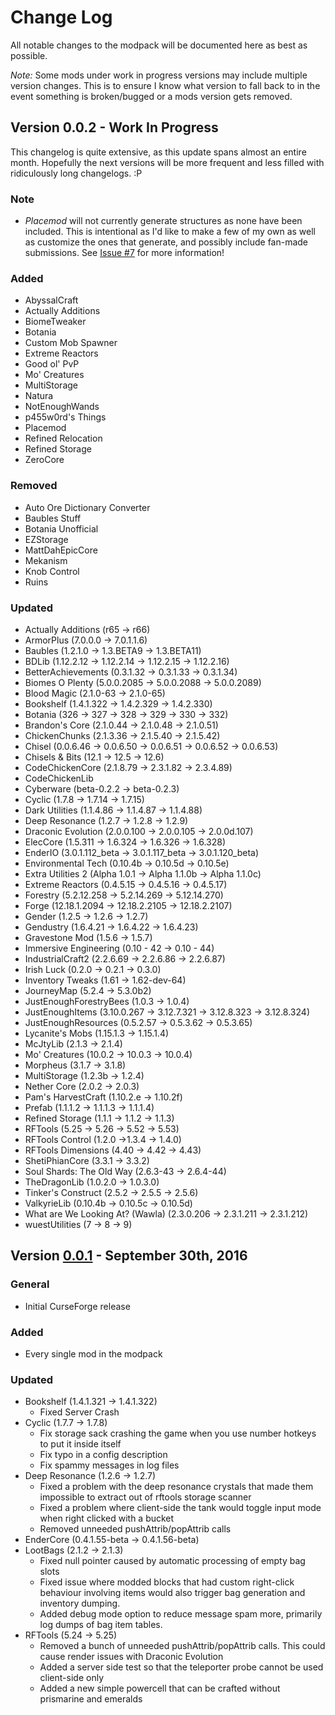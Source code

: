 # Change Log
All notable changes to the modpack will be documented here as best as possible.

*Note:* Some mods under work in progress versions may include multiple version changes. This is to ensure I know what version to fall back to in the event something is broken/bugged or a mods version gets removed.

## Version 0.0.2 - Work In Progress
This changelog is quite extensive, as this update spans almost an entire month. Hopefully the next versions will be more frequent and less filled with ridiculously long changelogs. :P

### Note
- *Placemod* will not currently generate structures as none have been included. This is intentional as I'd like to make a few of my own as well as customize the ones that generate, and possibly include fan-made submissions. See [Issue #7](https://github.com/xlxAciDxlx/AcidPak2/issues/7) for more information!

### Added
- AbyssalCraft
- Actually Additions
- BiomeTweaker
- Botania
- Custom Mob Spawner
- Extreme Reactors
- Good ol' PvP
- Mo' Creatures
- MultiStorage
- Natura
- NotEnoughWands
- p455w0rd's Things
- Placemod
- Refined Relocation
- Refined Storage
- ZeroCore

### Removed
- Auto Ore Dictionary Converter
- Baubles Stuff
- Botania Unofficial
- EZStorage
- MattDahEpicCore
- Mekanism
- Knob Control
- Ruins

### Updated
- Actually Additions (r65 -> r66)
- ArmorPlus (7.0.0.0 -> 7.0.1.1.6)
- Baubles (1.2.1.0 -> 1.3.BETA9 -> 1.3.BETA11)
- BDLib (1.12.2.12 -> 1.12.2.14 -> 1.12.2.15 -> 1.12.2.16)
- BetterAchievements (0.3.1.32 -> 0.3.1.33 -> 0.3.1.34)
- Biomes O Plenty (5.0.0.2085 -> 5.0.0.2088 -> 5.0.0.2089)
- Blood Magic (2.1.0-63 -> 2.1.0-65)
- Bookshelf (1.4.1.322 -> 1.4.2.329 -> 1.4.2.330)
- Botania (326 -> 327 -> 328 -> 329 -> 330 -> 332)
- Brandon's Core (2.1.0.44 -> 2.1.0.48 -> 2.1.0.51)
- ChickenChunks (2.1.3.36 -> 2.1.5.40 -> 2.1.5.42)
- Chisel (0.0.6.46 -> 0.0.6.50 -> 0.0.6.51 -> 0.0.6.52 -> 0.0.6.53)
- Chisels & Bits (12.1 -> 12.5 -> 12.6)
- CodeChickenCore (2.1.8.79 -> 2.3.1.82 -> 2.3.4.89)
- CodeChickenLib
- Cyberware (beta-0.2.2 -> beta-0.2.3)
- Cyclic (1.7.8 -> 1.7.14 -> 1.7.15)
- Dark Utilities (1.1.4.86 -> 1.1.4.87 -> 1.1.4.88)
- Deep Resonance (1.2.7 -> 1.2.8 -> 1.2.9)
- Draconic Evolution (2.0.0.100 -> 2.0.0.105 -> 2.0.0d.107)
- ElecCore (1.5.311 -> 1.6.324 -> 1.6.326 -> 1.6.328)
- EnderIO (3.0.1.112_beta -> 3.0.1.117_beta -> 3.0.1.120_beta)
- Environmental Tech (0.10.4b -> 0.10.5d -> 0.10.5e)
- Extra Utilities 2 (Alpha 1.0.1 -> Alpha 1.1.0b -> Alpha 1.1.0c)
- Extreme Reactors (0.4.5.15 -> 0.4.5.16 -> 0.4.5.17)
- Forestry (5.2.12.258 -> 5.2.14.269 -> 5.12.14.270)
- Forge (12.18.1.2094 -> 12.18.2.2105 -> 12.18.2.2107)
- Gender (1.2.5 -> 1.2.6 -> 1.2.7)
- Gendustry (1.6.4.21 -> 1.6.4.22 -> 1.6.4.23)
- Gravestone Mod (1.5.6 -> 1.5.7)
- Immersive Engineering (0.10 - 42 -> 0.10 - 44)
- IndustrialCraft2 (2.2.6.69 -> 2.2.6.86 -> 2.2.6.87)
- Irish Luck (0.2.0 -> 0.2.1 -> 0.3.0)
- Inventory Tweaks (1.61 -> 1.62-dev-64)
- JourneyMap (5.2.4 -> 5.3.0b2)
- JustEnoughForestryBees (1.0.3 -> 1.0.4)
- JustEnoughItems (3.10.0.267 -> 3.12.7.321 -> 3.12.8.323 -> 3.12.8.324)
- JustEnoughResources (0.5.2.57 -> 0.5.3.62 -> 0.5.3.65)
- Lycanite's Mobs (1.15.1.3 -> 1.15.1.4)
- McJtyLib (2.1.3 -> 2.1.4)
- Mo' Creatures (10.0.2 -> 10.0.3 -> 10.0.4)
- Morpheus (3.1.7 -> 3.1.8)
- MultiStorage (1.2.3b -> 1.2.4)
- Nether Core (2.0.2 -> 2.0.3)
- Pam's HarvestCraft (1.10.2.e -> 1.10.2f)
- Prefab (1.1.1.2 -> 1.1.1.3 -> 1.1.1.4)
- Refined Storage (1.1.1 -> 1.1.2 -> 1.1.3)
- RFTools (5.25 -> 5.26 -> 5.52 -> 5.53)
- RFTools Control (1.2.0 ->1.3.4 -> 1.4.0)
- RFTools Dimensions (4.40 -> 4.42 -> 4.43)
- ShetiPhianCore (3.3.1 -> 3.3.2)
- Soul Shards: The Old Way (2.6.3-43 -> 2.6.4-44)
- TheDragonLib (1.0.2.0 -> 1.0.3.0)
- Tinker's Construct (2.5.2 -> 2.5.5 -> 2.5.6)
- ValkyrieLib (0.10.4b -> 0.10.5c -> 0.10.5d)
- What are We Looking At? (Wawla) (2.3.0.206 -> 2.3.1.211 -> 2.3.1.212)
- wuestUtilities (7 -> 8 -> 9)

## Version [0.0.1](https://minecraft.curseforge.com/projects/acidpak-2/files/2333257) - September 30th, 2016
### General
- Initial CurseForge release

### Added
- Every single mod in the modpack

### Updated
- Bookshelf (1.4.1.321 -> 1.4.1.322)
  - Fixed Server Crash
- Cyclic (1.7.7 -> 1.7.8)
  - Fix storage sack crashing the game when you use number hotkeys to put it inside itself
  - Fix typo in a config description
  - Fix spammy messages in log files
- Deep Resonance (1.2.6 -> 1.2.7)
  - Fixed a problem with the deep resonance crystals that made them impossible to extract out of rftools storage scanner
  - Fixed a problem where client-side the tank would toggle input mode when right clicked with a bucket
  - Removed unneeded pushAttrib/popAttrib calls
- EnderCore (0.4.1.55-beta -> 0.4.1.56-beta)
- LootBags (2.1.2 -> 2.1.3)
  - Fixed null pointer caused by automatic processing of empty bag slots
  - Fixed issue where modded blocks that had custom right-click behaviour involving items would also trigger bag generation and inventory dumping.
  - Added debug mode option to reduce message spam more, primarily log dumps of bag item tables.
- RFTools (5.24 -> 5.25)
  - Removed a bunch of unneeded pushAttrib/popAttrib calls. This could cause render issues with Draconic Evolution
  - Added a server side test so that the teleporter probe cannot be used client-side only
  - Added a new simple powercell that can be crafted without prismarine and emeralds

